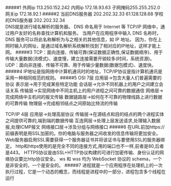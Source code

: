 #####1
外网ip 113.250.152.242 内网ip 172.18.93.63 子网掩码255.255.252.0 网关ip 172.18.92.1
#####2
当前DNS服务器 202.202.32.33  61.128.128.68  学校的DNS服务器 202.202.32.34  
DNS就是进行域名解析的服务器。 DNS 命名用于 Internet 等 TCP/IP 网络中，通过用户友好的名称查找计算机和服务。
当用户在应用程序中输入 DNS 名称时，DNS 服务可以将此名称解析为与之相关的其他信息，如 IP 地址。
因为，你在上网时输入的网址，是通过域名解析系统解析找到了相对应的IP地址，这样才能上网。
#####3
TCP：面向连接、传输可靠(保证数据正确性,保证数据顺序)、用于传输大量数据(流模式)、速度慢，建立连接需要开销较多(时间，系统资源)。
UDP：面向非连接、传输不可靠、用于传输少量数据(数据包模式)、速度快。
#####4
IP地址是指网络中计算机通讯时的地址，TCP/IP协议是指计算机通讯是采用一种相同规范的规则。
#####5
OSI 7层 
应用层->包含大量人们普遍需要的协议 
表示层->用于完成某些特定功能 
会话层->允许不同机器上的用户之间建立会话关系 
传输层->实现网络中不同主机上的用户进程之间可靠的数据通信 
网络层->完成网络中主机间的报文传输 
数据链路层->如何在不可靠的物理线路上进行数据的可靠传输 
物理层->完成相邻结点之间原始比特流的传输 

TCP/IP 4层 
应用层->处理高层协议 
传输层->在源结点和目的结点的两个进程实体之间提供可靠的,端到端的数据传输 
互连网层->处理上层发送请求,处理输入数据报,处理ICMP报文 
网络接口层->涉及分组与网络接口
#####6
在URL前加https://前缀表明是用SSL加密的。你的电脑与服务器之间收发的信息传输将更加安全。 
Web服务器启用SSL需要获得一个服务器证书并将该证书与要使用SSL的服务器绑定。 
http和https使用的是完全不同的连接方式,用的端口也不一样,前者是80,后者是443。
HTTPS协议是由SSL+HTTP协议构建的可进行加密传输、身份认证的网络协议要比http协议安全。
ws 和 wss 均为 WebSocket 协议的 schema，一个是非安全的，一个是安全的。
#####7
进程就是一个应用程序在处理机上的一次执行过程，它是一个动态的概念，而线程是进程中的一部分，进程包含多个线程在运行
